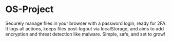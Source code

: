 # OS-Project
Securely manage files in your browser with a password login, ready for 2FA. It logs all actions, keeps files post-logout via localStorage, and aims to add encryption and threat detection like malware. Simple, safe, and set to grow!
